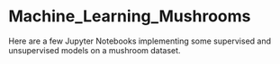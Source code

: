 # Machine_Learning_Mushrooms

Here are a few Jupyter Notebooks implementing some supervised and unsupervised models on a mushroom dataset. 